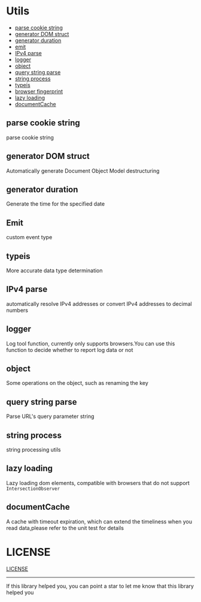 # Utils


- [parse cookie string](src/cookie)
- [generator DOM struct](src/DOM)
- [generator duration](src/duration)
- [emit](src/emit)
- [IPv4 parse](src/IPv4)
- [logger](src/logger)
- [object](src/object)
- [query string parse](src/query)
- [string process](src/string)
- [typeis ](src/typeis)
- [browser fingerprint](src/fingerprint)
- [lazy loading](./src/lazyloading)
- [documentCache](./src/documentCache)

## parse cookie string
parse cookie string

## generator DOM struct
Automatically generate Document Object Model destructuring

## generator duration
Generate the time for the specified date

## Emit
custom event type

## typeis
More accurate data type determination

## IPv4 parse
automatically resolve IPv4 addresses or convert IPv4 addresses to decimal numbers

## logger

Log tool function, currently only supports browsers.You can use this function to decide whether to report log data or not

## object

Some operations on the object, such as renaming the key

## query string parse
Parse URL's query parameter string

## string process
string processing utils

## lazy loading
Lazy loading dom elements, compatible with browsers that do not support `IntersectionObserver`

## documentCache
A cache with timeout expiration, which can extend the timeliness when you read data,please refer to the unit test for details


# LICENSE

[LICENSE](./LICENSE)

---

If this library helped you, you can point a star to let me know that this library helped you

